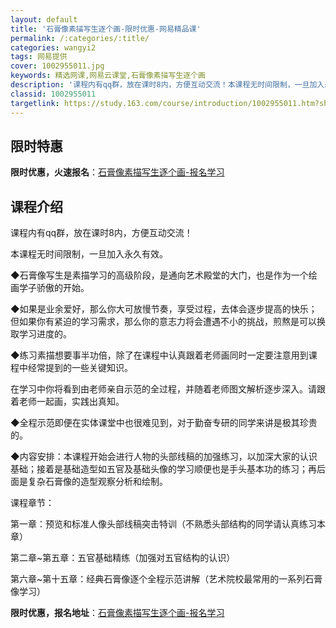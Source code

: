 ```yaml
---
layout: default
title: '石膏像素描写生逐个画-限时优惠-网易精品课'
permalink: /:categories/:title/
categories: wangyi2
tags: 网易提供
cover: 1002955011.jpg
keywords: 精选网课,网易云课堂,石膏像素描写生逐个画
description: '课程内有qq群，放在课时8内，方便互动交流！本课程无时间限制，一旦加入永久有效。◆石膏像写生是素描学习的高级阶段，是通向'
classid: 1002955011
targetlink: https://study.163.com/course/introduction/1002955011.htm?share=1&shareId=1025206652&utm_campaign=share&utm_medium=iphoneShare&utm_source=&utm_u=1025206652
---
```


## 限时特惠

**限时优惠，火速报名**：[石膏像素描写生逐个画-报名学习](https://study.163.com/course/introduction/1002955011.htm?share=1&shareId=1025206652&utm_campaign=share&utm_medium=iphoneShare&utm_source=&utm_u=1025206652)

## 课程介绍

课程内有qq群，放在课时8内，方便互动交流！

本课程无时间限制，一旦加入永久有效。

◆石膏像写生是素描学习的高级阶段，是通向艺术殿堂的大门，也是作为一个绘画学子骄傲的开始。

◆如果是业余爱好，那么你大可放慢节奏，享受过程，去体会逐步提高的快乐；但如果你有紧迫的学习需求，那么你的意志力将会遭遇不小的挑战，煎熬是可以换取学习进度的。

◆练习素描想要事半功倍，除了在课程中认真跟着老师画同时一定要注意用到课程中经常提到的一些关键知识。

在学习中你将看到由老师亲自示范的全过程，并随着老师图文解析逐步深入。请跟着老师一起画，实践出真知。

◆全程示范即便在实体课堂中也很难见到，对于勤奋专研的同学来讲是极其珍贵的。

◆内容安排：本课程开始会进行人物的头部线稿的加强练习，以加深大家的认识基础；接着是基础造型如五官及基础头像的学习顺便也是手头基本功的练习；再后面是复杂石膏像的造型观察分析和绘制。

课程章节：

第一章：预览和标准人像头部线稿突击特训（不熟悉头部结构的同学请认真练习本章）

第二章~第五章：五官基础精练（加强对五官结构的认识）

第六章~第十五章：经典石膏像逐个全程示范讲解（艺术院校最常用的一系列石膏像学习）

**限时优惠，报名地址**：[石膏像素描写生逐个画-报名学习](https://study.163.com/course/introduction/1002955011.htm?share=1&shareId=1025206652&utm_campaign=share&utm_medium=iphoneShare&utm_source=&utm_u=1025206652)

